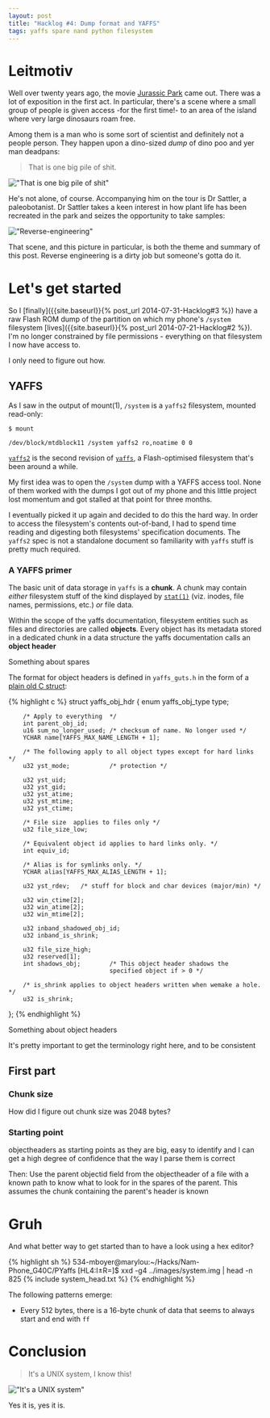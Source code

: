 ```yaml
---
layout: post
title: "Hacklog #4: Dump format and YAFFS"
tags: yaffs spare nand python filesystem
---
```


# Leitmotiv

Well over twenty years ago, the movie [Jurassic Park](http://www.imdb.com/title/tt0107290/) came out. There was a lot of exposition in the first act. In particular, there's a scene where a small group of people is given access -for the first time!- to an area of the island where very large dinosaurs roam free.

Among them is a man who is some sort of scientist and definitely not a people person. They happen upon a dino-sized *dump* of dino poo and yer man deadpans:

> That is one big pile of shit.

!["That is one big pile of shit"](http://static2.hypable.com/wp-content/uploads/2013/04/jurassic.park_.poo_.png)

He's not alone, of course. Accompanying him on the tour is Dr Sattler, a paleobotanist. Dr Sattler takes a keen interest in how plant life has been recreated in the park and seizes the opportunity to take samples:

!["Reverse-engineering"](http://hellogiggles.com/wp-content/uploads/2013/01/23/triceratops2.jpg)

That scene, and this picture in particular, is both the theme and summary of this post. Reverse engineering is a dirty job but someone's gotta do it.

# Let's get started

So I [finally]({{site.baseurl}}{% post_url 2014-07-31-Hacklog#3 %}) have a raw Flash ROM dump of the partition on which my phone's `/system` filesystem [lives]({{site.baseurl}}{% post_url 2014-07-21-Hacklog#2 %}). I'm no longer constrained by file permissions - everything on that filesystem I now have access to.

I only need to figure out how.

## YAFFS

As I saw in the output of mount(1), `/system` is a `yaffs2` filesystem, mounted read-only:

	$ mount
	
	/dev/block/mtdblock11 /system yaffs2 ro,noatime 0 0

[`yaffs2`](http://www.yaffs.net/yaffs-2-specification) is the second revision of [`yaffs`](http://www.yaffs.net/yaffs-original-specification), a Flash-optimised filesystem that's been around a while.

My first idea was to open the `/system` dump with a YAFFS access tool. None of them worked with the dumps I got out of my phone and this little project lost momentum and got stalled at that point for three months.

I eventually picked it up again and decided to do this the hard way. In order to access the filesystem's contents out-of-band, I had to spend time reading and digesting both filesystems' specification documents. The `yaffs2` spec is not a standalone document so familiarity with `yaffs` stuff is pretty much required.

### A YAFFS primer

The basic unit of data storage in `yaffs` is a **chunk**. A chunk may contain *either* filesystem stuff of the kind displayed by [`stat(1)`](http://linux.die.net/man/1/stat) (viz. inodes, file names, permissions, etc.) *or* file data.

Within the scope of the yaffs documentation, filesystem entities such as files and directories are called **objects**. Every object has its metadata stored in a dedicated chunk in a data structure the yaffs documentation calls an **object header**

Something about spares

The format for object headers is defined in `yaffs_guts.h` in the form of a [plain old C struct](http://www.aleph1.co.uk/gitweb?p=yaffs2.git;a=blob;f=yaffs_guts.h;h=231f8ac567eb86e3583f4c1fc436e9c89a4ca2c8;hb=HEAD#l312):

{% highlight c %}
struct yaffs_obj_hdr {
        enum yaffs_obj_type type;

        /* Apply to everything  */
        int parent_obj_id;
        u16 sum_no_longer_used; /* checksum of name. No longer used */
        YCHAR name[YAFFS_MAX_NAME_LENGTH + 1];

        /* The following apply to all object types except for hard links */
        u32 yst_mode;           /* protection */

        u32 yst_uid;
        u32 yst_gid;
        u32 yst_atime;
        u32 yst_mtime;
        u32 yst_ctime;

        /* File size  applies to files only */
        u32 file_size_low;

        /* Equivalent object id applies to hard links only. */
        int equiv_id;

        /* Alias is for symlinks only. */
        YCHAR alias[YAFFS_MAX_ALIAS_LENGTH + 1];

        u32 yst_rdev;   /* stuff for block and char devices (major/min) */

        u32 win_ctime[2];
        u32 win_atime[2];
        u32 win_mtime[2];

        u32 inband_shadowed_obj_id;
        u32 inband_is_shrink;

        u32 file_size_high;
        u32 reserved[1];
        int shadows_obj;        /* This object header shadows the
                                specified object if > 0 */

        /* is_shrink applies to object headers written when wemake a hole. */
        u32 is_shrink;

};
{% endhighlight %}

Something about object headers


It's pretty important to get the terminology right here, and to be consistent

## First part

### Chunk size

How did I figure out chunk size was 2048 bytes?

### Starting point

objectheaders as starting points as they are big, easy to identify and I can get a high degree of confidence that the way I parse them is correct

Then: Use the parent objectid field from the objectheader of a file with a known path to know what to look for in the spares of the parent. This assumes the chunk containing the parent's header is known

# Gruh

And what better way to get started than to have a look using a hex editor?

{% highlight sh %}
534-mboyer@marylou:~/Hacks/Nam-Phone_G40C/PYaffs [HL4:I±R=]$ xxd -g4 ../images/system.img | head -n 825
{% include system_head.txt %}
{% endhighlight %}

The following patterns emerge:

- Every 512 bytes, there is a 16-byte chunk of data that seems to always start and end with `ff`


# Conclusion

> It's a UNIX system, I know this!

!["It's a UNIX system"](http://i.stack.imgur.com/VSkCU.jpg)

Yes it is, yes it is.

